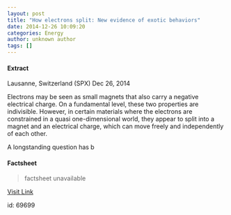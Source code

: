 ```yaml
---
layout: post
title: "How electrons split: New evidence of exotic behaviors"
date: 2014-12-26 10:09:20
categories: Energy
author: unknown author
tags: []
---
```



#### Extract
>
Lausanne, Switzerland (SPX) Dec 26, 2014


Electrons may be seen as small magnets that also carry a negative electrical charge. On a fundamental level, these two properties are indivisible. However, in certain materials where the electrons are constrained in a quasi one-dimensional world, they appear to split into a magnet and an electrical charge, which can move freely and independently of each other. 

A longstanding question has b

#### Factsheet
>factsheet unavailable

[Visit Link](http://www.spacedaily.com/reports/How_electrons_split_New_evidence_of_exotic_behaviors_999.html)

id:   69699
